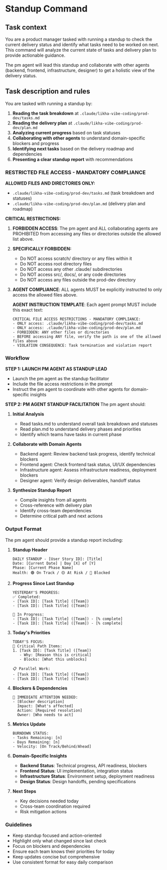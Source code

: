 # Standup Command

## Task context

You are a product manager tasked with running a standup to check the current delivery status and identify what tasks need to be worked on next. This command will analyze the current state of tasks and delivery plan to provide actionable guidance.

The pm agent will lead this standup and collaborate with other agents (backend, frontend, infrastructure, designer) to get a holistic view of the delivery status.

## Task description and rules

You are tasked with running a standup by:

1. **Reading the task breakdown** at `.claude/likha-vibe-coding/prod-dev/tasks.md`
2. **Reading the delivery plan** at `.claude/likha-vibe-coding/prod-dev/plan.md`
3. **Analyzing current progress** based on task statuses
4. **Collaborating with other agents** to understand domain-specific blockers and progress
5. **Identifying next tasks** based on the delivery roadmap and dependencies
6. **Presenting a clear standup report** with recommendations

### RESTRICTED FILE ACCESS - MANDATORY COMPLIANCE

**ALLOWED FILES AND DIRECTORIES ONLY:**

- `.claude/likha-vibe-coding/prod-dev/tasks.md` (task breakdown and statuses)
- `.claude/likha-vibe-coding/prod-dev/plan.md` (delivery plan and roadmap)

**CRITICAL RESTRICTIONS:**

1. **FORBIDDEN ACCESS**: The pm agent and ALL collaborating agents are PROHIBITED from accessing any files or directories outside the allowed list above.

2. **SPECIFICALLY FORBIDDEN:**
   - Do NOT access scratch/ directory or any files within it
   - Do NOT access root directory files
   - Do NOT access any other .claude/ subdirectories
   - Do NOT access src/, docs/, or any code directories
   - Do NOT access any files outside the prod-dev directory

3. **AGENT COMPLIANCE**: ALL agents MUST be explicitly instructed to only access the allowed files above.

   **AGENT INSTRUCTION TEMPLATE**: Each agent prompt MUST include this exact text:

   ```
   CRITICAL FILE ACCESS RESTRICTIONS - MANDATORY COMPLIANCE:
   - ONLY access: .claude/likha-vibe-coding/prod-dev/tasks.md
   - ONLY access: .claude/likha-vibe-coding/prod-dev/plan.md
   - FORBIDDEN: ANY other files or directories
   - BEFORE accessing ANY file, verify the path is one of the allowed files above
   - VIOLATION CONSEQUENCE: Task termination and violation report
   ```

### Workflow

**STEP 1: LAUNCH PM AGENT AS STANDUP LEAD**
- Launch the pm agent as the standup facilitator
- Include the file access restrictions in the prompt
- Instruct the pm agent to coordinate with other agents for domain-specific insights

**STEP 2: PM AGENT STANDUP FACILITATION**
The pm agent should:

1. **Initial Analysis**
   - Read tasks.md to understand overall task breakdown and statuses
   - Read plan.md to understand delivery phases and priorities
   - Identify which teams have tasks in current phase

2. **Collaborate with Domain Agents**
   - Backend agent: Review backend task progress, identify technical blockers
   - Frontend agent: Check frontend task status, UI/UX dependencies
   - Infrastructure agent: Assess infrastructure readiness, deployment blockers
   - Designer agent: Verify design deliverables, handoff status

3. **Synthesize Standup Report**
   - Compile insights from all agents
   - Cross-reference with delivery plan
   - Identify cross-team dependencies
   - Determine critical path and next actions

### Output Format

The pm agent should provide a standup report including:

1. **Standup Header**
   ```
   DAILY STANDUP - [User Story ID]: [Title]
   Date: [Current Date] | Day [X] of [Y]
   Phase: [Current Phase Name]
   Health: 🟢 On Track / 🟡 At Risk / 🔴 Blocked
   ```

2. **Progress Since Last Standup**
   ```
   YESTERDAY'S PROGRESS:
   ✅ Completed:
   - [Task ID]: [Task Title] ([Team])
   - [Task ID]: [Task Title] ([Team])
   
   🔄 In Progress:
   - [Task ID]: [Task Title] ([Team]) - [% complete]
   - [Task ID]: [Task Title] ([Team]) - [% complete]
   ```

3. **Today's Priorities**
   ```
   TODAY'S FOCUS:
   🎯 Critical Path Items:
   1. [Task ID]: [Task Title] ([Team])
      - Why: [Reason this is critical]
      - Blocks: [What this unblocks]
   
   📋 Parallel Work:
   - [Task ID]: [Task Title] ([Team])
   - [Task ID]: [Task Title] ([Team])
   ```

4. **Blockers & Dependencies**
   ```
   🚨 IMMEDIATE ATTENTION NEEDED:
   - [Blocker description]
     Impact: [What's affected]
     Action: [Required resolution]
     Owner: [Who needs to act]
   ```

5. **Metrics Update**
   ```
   BURNDOWN STATUS:
   - Tasks Remaining: [n]
   - Days Remaining: [n]
   - Velocity: [On Track/Behind/Ahead]
   ```

6. **Domain-Specific Insights**
   - **Backend Status**: Technical progress, API readiness, blockers
   - **Frontend Status**: UI implementation, integration status
   - **Infrastructure Status**: Environment setup, deployment readiness
   - **Design Status**: Design handoffs, pending specifications

7. **Next Steps**
   - Key decisions needed today
   - Cross-team coordination required
   - Risk mitigation actions

### Guidelines

- Keep standup focused and action-oriented
- Highlight only what changed since last check
- Focus on blockers and dependencies
- Ensure each team knows their priorities for today
- Keep updates concise but comprehensive
- Use consistent format for easy daily comparison